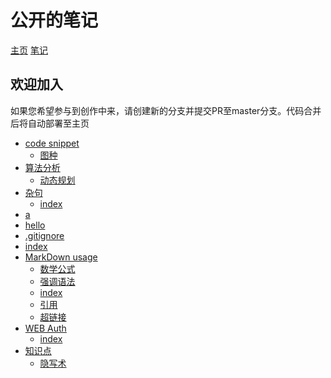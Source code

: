 # 公开的笔记

[主页](https://danwj.cn)
[笔记](http://public-note.danwj.cn/)

## 欢迎加入

如果您希望参与到创作中来，请创建新的分支并提交PR至master分支。代码合并后将自动部署至主页

<!-- directory start -->
- [code snippet](http%3A%2F%2Fpublic-note.danwj.cn%2Fdocs%2Fcode+snippet)
  - [图种](http%3A%2F%2Fpublic-note.danwj.cn%2Fcode+snippet%2F%E5%9B%BE%E7%A7%8D)
- [算法分析](http%3A%2F%2Fpublic-note.danwj.cn%2Fdocs%2F%E7%AE%97%E6%B3%95%E5%88%86%E6%9E%90)
  - [动态规划](http%3A%2F%2Fpublic-note.danwj.cn%2F%E7%AE%97%E6%B3%95%E5%88%86%E6%9E%90%2F%E5%8A%A8%E6%80%81%E8%A7%84%E5%88%92)
- [杂句](http%3A%2F%2Fpublic-note.danwj.cn%2Fdocs%2F%E6%9D%82%E5%8F%A5)
  - [index](http%3A%2F%2Fpublic-note.danwj.cn%2F%E6%9D%82%E5%8F%A5%2Findex)
- [a](http%3A%2F%2Fpublic-note.danwj.cn%2Fdocs%2Fa)
- [hello](http%3A%2F%2Fpublic-note.danwj.cn%2Fdocs%2Fhello)
- [.gitignore](http%3A%2F%2Fpublic-note.danwj.cn%2Fdocs%2F.gitignore)
- [index](http%3A%2F%2Fpublic-note.danwj.cn%2Fdocs%2Findex)
- [MarkDown usage](http%3A%2F%2Fpublic-note.danwj.cn%2Fdocs%2FMarkDown+usage)
  - [数学公式](http%3A%2F%2Fpublic-note.danwj.cn%2FMarkDown+usage%2F%E6%95%B0%E5%AD%A6%E5%85%AC%E5%BC%8F)
  - [强调语法](http%3A%2F%2Fpublic-note.danwj.cn%2FMarkDown+usage%2F%E5%BC%BA%E8%B0%83%E8%AF%AD%E6%B3%95)
  - [index](http%3A%2F%2Fpublic-note.danwj.cn%2FMarkDown+usage%2Findex)
  - [引用](http%3A%2F%2Fpublic-note.danwj.cn%2FMarkDown+usage%2F%E5%BC%95%E7%94%A8)
  - [超链接](http%3A%2F%2Fpublic-note.danwj.cn%2FMarkDown+usage%2F%E8%B6%85%E9%93%BE%E6%8E%A5)
- [WEB Auth](http%3A%2F%2Fpublic-note.danwj.cn%2Fdocs%2FWEB+Auth)
  - [index](http%3A%2F%2Fpublic-note.danwj.cn%2FWEB+Auth%2Findex)
- [知识点](http%3A%2F%2Fpublic-note.danwj.cn%2Fdocs%2F%E7%9F%A5%E8%AF%86%E7%82%B9)
  - [隐写术](http%3A%2F%2Fpublic-note.danwj.cn%2F%E7%9F%A5%E8%AF%86%E7%82%B9%2F%E9%9A%90%E5%86%99%E6%9C%AF)
<!-- directory end -->